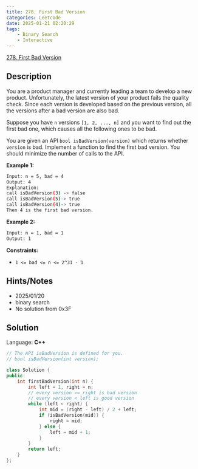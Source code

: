 ```yaml
---
title: 278. First Bad Version
categories: Leetcode
date: 2025-01-21 02:20:29
tags:
    - Binary Search
    - Interactive
---
```


[278. First Bad Version](https://leetcode.com/problems/first-bad-version/description/)

## Description

You are a product manager and currently leading a team to develop a new product. Unfortunately, the latest version of your product fails the quality check. Since each version is developed based on the previous version, all the versions after a bad version are also bad.

Suppose you have `n` versions `[1, 2, ..., n]` and you want to find out the first bad one, which causes all the following ones to be bad.

You are given an API `bool isBadVersion(version)` which returns whether `version` is bad. Implement a function to find the first bad version. You should minimize the number of calls to the API.

**Example 1:**

```bash
Input: n = 5, bad = 4
Output: 4
Explanation:
call isBadVersion(3) -> false
call isBadVersion(5)-> true
call isBadVersion(4)-> true
Then 4 is the first bad version.
```

**Example 2:**

```bash
Input: n = 1, bad = 1
Output: 1
```

**Constraints:**

- `1 <= bad <= n <= 2^31 - 1`

## Hints/Notes

- 2025/01/20
- binary search
- No solution from 0x3F

## Solution

Language: **C++**

```C++
// The API isBadVersion is defined for you.
// bool isBadVersion(int version);

class Solution {
public:
    int firstBadVersion(int n) {
        int left = 1, right = n;
        // every version >= right is bad version
        // every version < left is good version
        while (left < right) {
            int mid = (right - left) / 2 + left;
            if (isBadVersion(mid)) {
                right = mid;
            } else {
                left = mid + 1;
            }
        }
        return left;
    }
};
```
